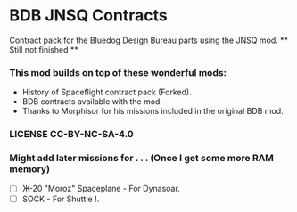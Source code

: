 # BDB JNSQ Contracts
Contract pack for the Bluedog Design Bureau parts using the JNSQ mod.
** Still not finished **

### This mod builds on top of these wonderful mods:
* History of Spaceflight contract pack (Forked).
* BDB contracts available with the mod.
* Thanks to Morphisor for his missions included in the original BDB mod.
### LICENSE CC-BY-NC-SA-4.0

### Might add later missions for . . . (Once I get some more RAM memory)
- [ ] Ж-20 "Moroz" Spaceplane - For Dynasoar.
- [ ] SOCK - For Shuttle !.
